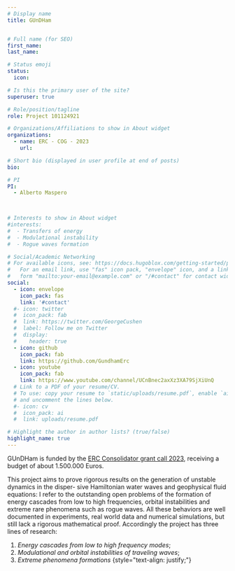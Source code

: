 ```yaml
---
# Display name
title: GUnDHam


# Full name (for SEO)
first_name: 
last_name: 

# Status emoji
status:
  icon: 

# Is this the primary user of the site?
superuser: true

# Role/position/tagline
role: Project 101124921

# Organizations/Affiliations to show in About widget
organizations:
  - name: ERC - COG - 2023
    url: 

# Short bio (displayed in user profile at end of posts)
bio: 

# PI
PI:
  - Alberto Maspero
  


# Interests to show in About widget
#interests:
#  - Transfers of energy
#  - Modulational instability
#  - Rogue waves formation

# Social/Academic Networking
# For available icons, see: https://docs.hugoblox.com/getting-started/page-builder/#icons
#   For an email link, use "fas" icon pack, "envelope" icon, and a link in the
#   form "mailto:your-email@example.com" or "/#contact" for contact widget.
social:
  - icon: envelope
    icon_pack: fas
    link: '#contact'
  #- icon: twitter
  #  icon_pack: fab
  #  link: https://twitter.com/GeorgeCushen
  #  label: Follow me on Twitter
  #  display:
  #    header: true
  - icon: github
    icon_pack: fab
    link: https://github.com/GundhamErc
  - icon: youtube
    icon_pack: fab
    link: https://www.youtube.com/channel/UCnBnec2axXz3XA79SjXiUnQ
  # Link to a PDF of your resume/CV.
  # To use: copy your resume to `static/uploads/resume.pdf`, enable `ai` icons in `params.yaml`,
  # and uncomment the lines below.
  #- icon: cv
  #  icon_pack: ai
  #  link: uploads/resume.pdf

# Highlight the author in author lists? (true/false)
highlight_name: true
---
```


GUnDHam is funded by  the [ERC Consolidator grant call  2023](https://erc.europa.eu/sites/default/files/2023-11/erc-2023-cog-results-all-domains.pdf), receiving a budget of about 1.500.000 Euros.

This project aims to prove rigorous results on the generation of unstable dynamics in the disper- sive Hamiltonian water waves and geophysical fluid equations: I refer to the outstanding open problems of the formation of energy cascades from low to high frequencies, orbital instabilities and extreme rare phenomena such as rogue waves. All these behaviors are well documented in experiments, real world data and numerical simulations, but still lack a rigorous mathematical proof. Accordingly the project has three lines of research:

1. *Energy cascades from low to high frequency modes*;
2. *Modulational and orbital instabilities of traveling waves*;
3. *Extreme phenomena formations*
{style="text-align: justify;"}

